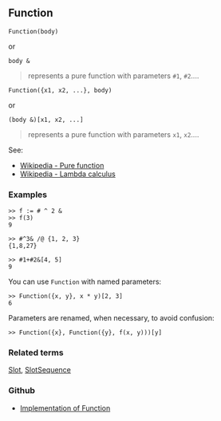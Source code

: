 ## Function

```
Function(body)
```

or

```
body &
```

> represents a pure function with parameters `#1`, `#2`....

```
Function({x1, x2, ...}, body)
```

or

```
(body &)[x1, x2, ...]
```

> represents a pure function with parameters `x1`, `x2`....

See:  
* [Wikipedia - Pure function](https://en.wikipedia.org/wiki/Pure_function)
* [Wikipedia - Lambda calculus](https://en.wikipedia.org/wiki/Lambda_calculus)
  
### Examples

``` 
>> f := # ^ 2 &
>> f(3)
9

>> #^3& /@ {1, 2, 3}
{1,8,27}

>> #1+#2&[4, 5]
9
```

You can use `Function` with named parameters:
    
```
>> Function({x, y}, x * y)[2, 3]
6
```

Parameters are renamed, when necessary, to avoid confusion:
    
```
>> Function({x}, Function({y}, f(x, y)))[y]
```

### Related terms 
[Slot](Slot.md), [SlotSequence](SlotSequence.md) 

### Github

* [Implementation of Function](https://github.com/axkr/symja_android_library/blob/master/symja_android_library/matheclipse-core/src/main/java/org/matheclipse/core/builtin/StructureFunctions.java#L606) 
